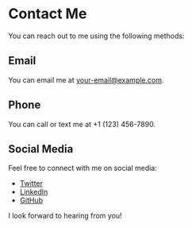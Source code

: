 # Contact Me

You can reach out to me using the following methods:

## Email

You can email me at [your-email@example.com](mailto:your-email@example.com).

## Phone

You can call or text me at +1 (123) 456-7890.

## Social Media

Feel free to connect with me on social media:

- [Twitter](https://twitter.com/your-twitter-handle)
- [LinkedIn](https://www.linkedin.com/in/your-linkedin-profile)
- [GitHub](https://github.com/your-github-username)

I look forward to hearing from you!